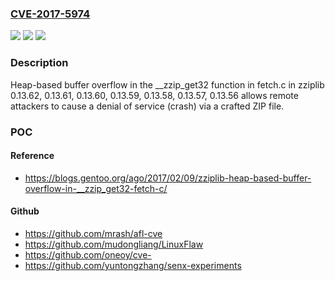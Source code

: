 ### [CVE-2017-5974](https://cve.mitre.org/cgi-bin/cvename.cgi?name=CVE-2017-5974)
![](https://img.shields.io/static/v1?label=Product&message=n%2Fa&color=blue)
![](https://img.shields.io/static/v1?label=Version&message=n%2Fa&color=blue)
![](https://img.shields.io/static/v1?label=Vulnerability&message=n%2Fa&color=brighgreen)

### Description

Heap-based buffer overflow in the __zzip_get32 function in fetch.c in zziplib 0.13.62, 0.13.61, 0.13.60, 0.13.59, 0.13.58, 0.13.57, 0.13.56 allows remote attackers to cause a denial of service (crash) via a crafted ZIP file.

### POC

#### Reference
- https://blogs.gentoo.org/ago/2017/02/09/zziplib-heap-based-buffer-overflow-in-__zzip_get32-fetch-c/

#### Github
- https://github.com/mrash/afl-cve
- https://github.com/mudongliang/LinuxFlaw
- https://github.com/oneoy/cve-
- https://github.com/yuntongzhang/senx-experiments

